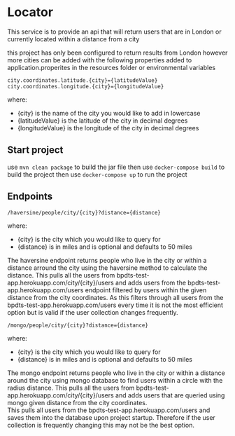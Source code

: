 # Locator

This service is to provide an api that will return users that are in London or currently located 
within a distance from a city

this project has only been configured to return results from London however more cities can be added
 with the following properties added to application.properites in the resources folder or 
 environmental variables
 
`city.coordinates.latitude.{city}={latitudeValue}
city.coordinates.longitude.{city}={longitudeValue}`
<p>where:
<ul>
<li>{city} is the name of the city you would like to add in lowercase</li>  
<li>{latitudeValue} is the latitude of the city in decimal degrees</li>  
<li>{longitudeValue} is the longitude of the city in decimal degrees</li>  
</ul>

## Start project
use `mvn clean package` to build the jar file
then use `docker-compose build` to build the project
then use `docker-compose up` to run the project

## Endpoints
`/haversine/people/city/{city}?distance={distance}`
<p>where:
<ul>
<li>{city} is the city which you would like to query for</li>
<li>{distance} is in miles and is optional and defaults to 50 miles</li>
</ul>

<p>The haversine endpoint returns people who live in the city or within a distance arround the city 
using the haversine method to calculate the distance.
This pulls all the users from bpdts-test-app.herokuapp.com/city/{city}/users and adds users from 
the bpdts-test-app.herokuapp.com/users endpoint filtered by users within the given distance from 
the city coordinates.  
As this filters through all users from the bpdts-test-app.herokuapp.com/users every time it is not 
the most efficient option but is valid if the user collection changes frequently.

`/mongo/people/city/{city}?distance={distance}`
<p>where:
<ul>
<li>{city} is the city which you would like to query for</li>
<li>{distance} is in miles and is optional and defaults to 50 miles</li>
</ul>

The mongo endpoint returns people who live in the city or within a distance around the city 
using mongo database to find users within a circle with the radius distance.
This pulls all the users from bpdts-test-app.herokuapp.com/city/{city}/users and adds users that 
are queried using mongo given distance from the city coordinates.  
This pulls all users from the bpdts-test-app.herokuapp.com/users and saves them into the database 
upon project startup. Therefore if the user collection is frequently changing this may not be the 
best option.
    
    

